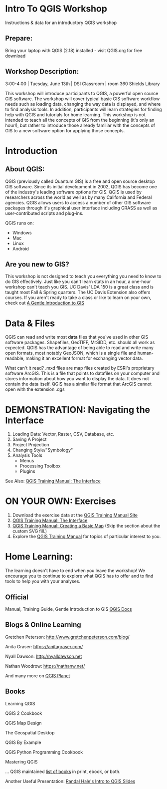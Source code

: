 # Intro To QGIS Workshop
Instructions &amp; data for an introductory QGIS workshop

## Prepare:
Bring your laptop with QGIS (2.18) installed - visit QGIS.org for free download

## Workshop Description:
3:00-4:00 | Tuesday, June 13th | DSI Classroom | room 360 Shields Library

This workshop will introduce participants to QGIS, a powerful open source GIS software.  The workshop will cover typical basic GIS software workflow needs such as loading data, changing the way data is displayed, and where to find analysis tools.  In addition, participants will learn strategies for finding help with QGIS and tutorials for home learning. This workshop is not intended to teach all the concepts of GIS from the beginning (it's only an hour!), but rather to introduce those already familiar with the concepts of GIS to a new software option for applying those concepts.

# Introduction

## About QGIS:
QGIS (previously called Quantum GIS) is a free and open source desktop GIS software.  Since its initial development in 2002, QGIS has become one of the industry's leading software options for GIS.  QGIS is used by researchers across the world as well as by many California and Federal agencies.  QGIS allows users to access a number of other GIS software packages through it's graphical user interface including GRASS as well as user-contributed scripts and plug-ins.

QGIS runs on:

* Windows
* Mac
* Linux
* Android

## Are you new to GIS?
This workshop is not designed to teach you everything you need to know to do GIS effectively.  Just like you can't learn stats in an hour, a one-hour workshop can't teach you GIS.  UC Davis' LDA 150 is a great class and is taught most Fall & Spring quarters.  The UC Davis Extension also offers courses.  If you aren't ready to take a class or like to learn on your own, check out [A Gentle Introduction to GIS](http://docs.qgis.org/2.14/en/docs/gentle_gis_introduction/)

# Data & Files
QGIS can read and write most **data** files that you've used in other GIS software packages.  Shapefiles, GeoTIFF, MrSIDD, etc. should all work as expected.  QGIS has the advantage of being able to read and write many open formats, most notably GeoJSON, which is a single file and human-readable, making it an excellent format for exchanging vector data.

What can't it read?  .mxd files are map files created by ESRI's proprietary software ArcGIS.  This is a file that points to datafiles on your computer and stores information about how you want to display the data.  It does not contain the data itself.  QGIS has a similar file format that ArcGIS cannot open with the extension .qgs

# DEMONSTRATION: Navigating the Interface

1.  Loading Data: Vector, Raster, CSV, Database, etc.
1.  Saving A Project
1.  Project Projection
1.  Changing Style/"Symbology"
1.  Analysis Tools
    *  Menus
    *  Processing Toolbox
    *  Plugins


See Also: [QGIS Training Manual: The Interface](http://docs.qgis.org/2.14/en/docs/training_manual/introduction/index.html)

# ON YOUR OWN: Exercises

1.  Download the exercise data at the [QGIS Training Manual Site](http://docs.qgis.org/2.14/en/docs/training_manual/foreword/foreword.html#data)
1.  [QGIS Training Manual: The Interface](http://docs.qgis.org/2.14/en/docs/training_manual/introduction/index.html)
1.  [QGIS Training Manual: Creating a Basic Map](http://docs.qgis.org/2.14/en/docs/training_manual/basic_map/index.html) (Skip the section about the custom SVG fill.)
1.  Explore the [QGIS Training Manual](http://docs.qgis.org/2.14/en/docs/training_manual/index.html) for topics of particular interest to you.

# Home Learning:
The learning doesn't have to end when you leave the workshop!  We encourage you to continue to explore what QGIS has to offer and to find tools to help you with your analyses.

## Official 

Manual, Training Guide, Gentle Introduction to GIS [QGIS Docs](http://qgis.org/en/docs/index.html)

## Blogs & Online Learning

Gretchen Peterson: http://www.gretchenpeterson.com/blog/ 

Anita Graser: https://anitagraser.com/

Nyall Dawson: http://nyalldawson.net

Nathan Woodrow: https://nathanw.net/

And many more on [QGIS Planet](http://planet.qgis.org/planet/)


## Books

Learning QGIS

QGIS 2 Cookbook

QGIS Map Design

The Geospatial Desktop

QGIS By Example

QGIS Python Programming Cookbook

Mastering QGIS

... QGIS maintained [list of books](https://www.qgis.org/en/site/forusers/books/index.html) in print, ebook, or both.



Another Useful Presentation: [Randal Hale's Intro to QGIS Slides](https://2016.foss4g-na.org/sites/default/files/slides/QGIS%20Workshop.pdf)
